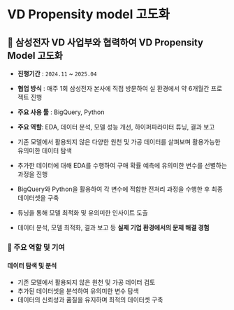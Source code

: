 # VD Propensity model 고도화

## 📌 삼성전자 VD 사업부와 협력하여 VD Propensity Model 고도화
- **진행기간** : `2024.11` ~ `2025.04`
- **협업 방식** : 매주 1회 삼성전자 본사에 직접 방문하여 실 환경에서 약 6개월간 프로젝트 진행
- **주요 사용 툴** : BigQuery, Python
- **주요 역할**: EDA, 데이터 분석, 모델 성능 개선, 하이퍼파라미터 튜닝, 결과 보고  

 
- 기존 모델에서 활용되지 않은 다양한 원천 및 가공 데이터를 살펴보며 활용가능한 유의미한 데이터 탐색
- 추가한 데이터에 대해 EDA를 수행하여 구매 확률 예측에 유의미한 변수를 선별하는 과정을 진행
- BigQuery와 Python을 활용하여 각 변수에 적합한 전처리 과정을 수행한 후 최종 데이터셋을 구축
- 튜닝을 통해 모델 최적화 및 유의미한 인사이트 도출
  
- 데이터 분석, 모델 최적화, 결과 보고 등 **실제 기업 환경에서의 문제 해결 경험** 


### 🔎 주요 역할 및 기여
#### 데이터 탐색 및 분석
- 기존 모델에서 활용되지 않은 원천 및 가공 데이터 검토
- 추가된 데이터셋을 분석하여 유의미한 변수 탐색
- 데이터의 신뢰성과 품질을 유지하며 최적의 데이터셋 구축
